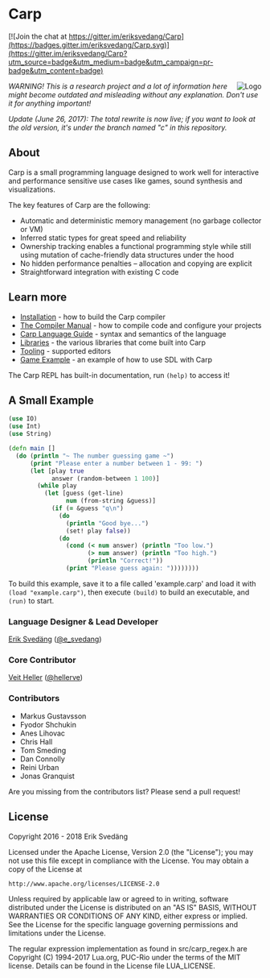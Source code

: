 # Carp

[![Join the chat at https://gitter.im/eriksvedang/Carp](https://badges.gitter.im/eriksvedang/Carp.svg)](https://gitter.im/eriksvedang/Carp?utm_source=badge&utm_medium=badge&utm_campaign=pr-badge&utm_content=badge)

<img src="https://github.com/carp-lang/Carp/blob/master/img/carp_logo_300_c.png" alt="Logo" align="right" />

<i>WARNING! This is a research project and a lot of information here might become outdated and misleading without any explanation. Don't use it for anything important!</i>

<i>Update (June 26, 2017): The total rewrite is now live; if you want to look at the old version, it's under the branch named "c" in this repository.</i>

## About

Carp is a small programming language designed to work well for interactive and performance sensitive use cases like games, sound synthesis and visualizations.

The key features of Carp are the following:
* Automatic and deterministic memory management (no garbage collector or VM)
* Inferred static types for great speed and reliability
* Ownership tracking enables a functional programming style while still using mutation of cache-friendly data structures under the hood
* No hidden performance penalties – allocation and copying are explicit
* Straightforward integration with existing C code

## Learn more

* [Installation](docs/Install.md) - how to build the Carp compiler
* [The Compiler Manual](docs/Manual.md) - how to compile code and configure your projects
* [Carp Language Guide](docs/LanguageGuide.md) - syntax and semantics of the language
* [Libraries](docs/Libraries.md) - the various libraries that come built into Carp
* [Tooling](docs/Tooling.md) - supported editors
* [Game Example](examples/game.carp) - an example of how to use SDL with Carp

The Carp REPL has built-in documentation, run ```(help)``` to access it!

## A Small Example

```clojure
(use IO)
(use Int)
(use String)

(defn main []
  (do (println "~ The number guessing game ~")
      (print "Please enter a number between 1 - 99: ")
      (let [play true
            answer (random-between 1 100)]
        (while play
          (let [guess (get-line)
                num (from-string &guess)]
            (if (= &guess "q\n")
              (do
                (println "Good bye...")
                (set! play false))
              (do
                (cond (< num answer) (println "Too low.")
                      (> num answer) (println "Too high.")
                      (println "Correct!"))
                (print "Please guess again: "))))))))
```

To build this example, save it to a file called 'example.carp' and load it with ```(load "example.carp")```, then execute ```(build)``` to build an executable, and ```(run)``` to start.

### Language Designer & Lead Developer
[Erik Svedäng](http://www.eriksvedang.com) ([@e_svedang](https://twitter.com/e_svedang))

### Core Contributor
[Veit Heller](http://veitheller.de) ([@hellerve](https://github.com/hellerve))

### Contributors
* Markus Gustavsson
* Fyodor Shchukin
* Anes Lihovac
* Chris Hall
* Tom Smeding
* Dan Connolly
* Reini Urban
* Jonas Granquist

Are you missing from the contributors list? Please send a pull request!

## License

Copyright 2016 - 2018 Erik Svedäng

Licensed under the Apache License, Version 2.0 (the "License");
you may not use this file except in compliance with the License.
You may obtain a copy of the License at

    http://www.apache.org/licenses/LICENSE-2.0

Unless required by applicable law or agreed to in writing, software
distributed under the License is distributed on an "AS IS" BASIS,
WITHOUT WARRANTIES OR CONDITIONS OF ANY KIND, either express or implied.
See the License for the specific language governing permissions and
limitations under the License.

The regular expression implementation as found in src/carp_regex.h are
Copyright (C) 1994-2017 Lua.org, PUC-Rio under the terms of the MIT license.
Details can be found in the License file LUA_LICENSE.
